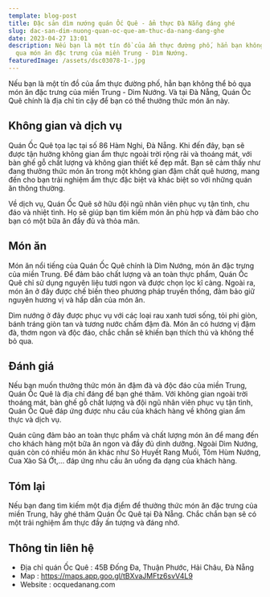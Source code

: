 ```yaml
---
template: blog-post
title: Đặc sản dìm nướng quán Ốc Quê - ẩm thực Đà Nẵng đáng ghé
slug: dac-san-dim-nuong-quan-oc-que-am-thuc-da-nang-dang-ghe
date: 2023-04-27 13:01
description: Nếu bạn là một tín đồ của ẩm thực đường phố, hẳn bạn không thể bỏ
  qua món ăn đặc trưng của miền Trung - Dìm Nướng.
featuredImage: /assets/dsc03078-1-.jpg
---
```

Nếu bạn là một tín đồ của ẩm thực đường phố, hẳn bạn không thể bỏ qua món ăn đặc trưng của miền Trung - Dìm Nướng. Và tại Đà Nẵng, Quán Ốc Quê chính là địa chỉ tin cậy để bạn có thể thưởng thức món ăn này.

## Không gian và dịch vụ

Quán Ốc Quê tọa lạc tại số 86 Hàm Nghi, Đà Nẵng. Khi đến đây, bạn sẽ được tận hưởng không gian ẩm thực ngoài trời rộng rãi và thoáng mát, với bàn ghế gỗ chất lượng và không gian thiết kế đẹp mắt. Bạn sẽ cảm thấy như đang thưởng thức món ăn trong một không gian đậm chất quê hương, mang đến cho bạn trải nghiệm ẩm thực đặc biệt và khác biệt so với những quán ăn thông thường.

Về dịch vụ, Quán Ốc Quê sở hữu đội ngũ nhân viên phục vụ tận tình, chu đáo và nhiệt tình. Họ sẽ giúp bạn tìm kiếm món ăn phù hợp và đảm bảo cho bạn có một bữa ăn đầy đủ và thỏa mãn.

## Món ăn

Món ăn nổi tiếng của Quán Ốc Quê chính là Dìm Nướng, món ăn đặc trưng của miền Trung. Để đảm bảo chất lượng và an toàn thực phẩm, Quán Ốc Quê chỉ sử dụng nguyên liệu tươi ngon và được chọn lọc kĩ càng. Ngoài ra, món ăn ở đây được chế biến theo phương pháp truyền thống, đảm bảo giữ nguyên hương vị và hấp dẫn của món ăn.

Dìm nướng ở đây được phục vụ với các loại rau xanh tươi sống, tỏi phi giòn, bánh tráng giòn tan và tương nước chấm đậm đà. Món ăn có hương vị đậm đà, thơm ngon và độc đáo, chắc chắn sẽ khiến bạn thích thú và không thể bỏ qua.

## Đánh giá

Nếu bạn muốn thưởng thức món ăn đậm đà và độc đáo của miền Trung, Quán Ốc Quê là địa chỉ đáng để bạn ghé thăm. Với không gian ngoài trời thoáng mát, bàn ghế gỗ chất lượng và đội ngũ nhân viên phục vụ tận tình, Quán Ốc Quê đáp ứng được nhu cầu của khách hàng về không gian ẩm thực và dịch vụ.

Quán cũng đảm bảo an toàn thực phẩm và chất lượng món ăn để mang đến cho khách hàng một bữa ăn ngon và đầy đủ dinh dưỡng. Ngoài Dìm Nướng, quán còn có nhiều món ăn khác như Sò Huyết Rang Muối, Tôm Hùm Nướng, Cua Xào Sả Ớt,... đáp ứng nhu cầu ăn uống đa dạng của khách hàng.

## Tóm lại

Nếu bạn đang tìm kiếm một địa điểm để thưởng thức món ăn đặc trưng của miền Trung, hãy ghé thăm Quán Ốc Quê tại Đà Nẵng. Chắc chắn bạn sẽ có một trải nghiệm ẩm thực đầy ấn tượng và đáng nhớ.

## T﻿hông tin liên hệ

* Địa chỉ quán Ốc Quê : 45B Đống Đa, Thuận Phước, Hải Châu, Đà Nẵng
* M﻿ap : https://maps.app.goo.gl/tBXvaJMFtz6svV4L9
* Website : ocquedanang.com